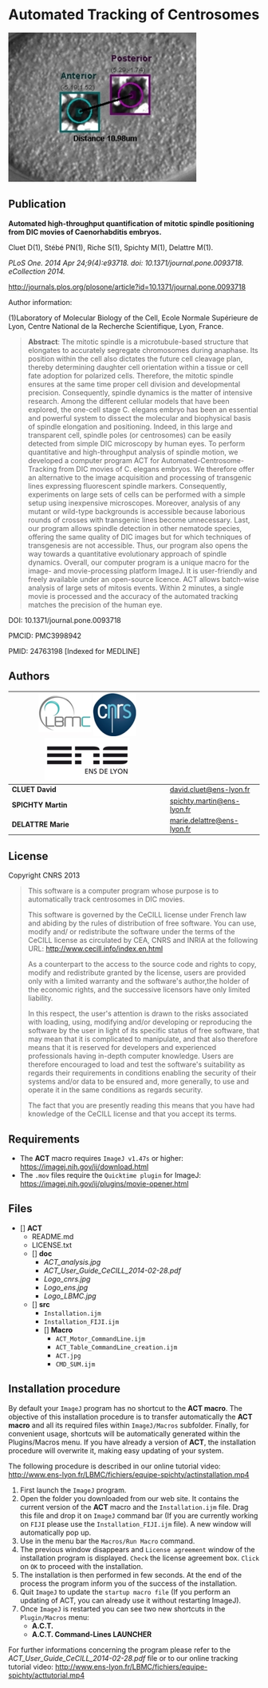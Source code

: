 Automated Tracking of Centrosomes
===

![Example](doc/ACT_analysis.jpg)

Publication
--


**Automated high-throughput quantification of mitotic spindle positioning from DIC
movies of Caenorhabditis embryos.**

Cluet D(1), Stébé PN(1), Riche S(1), Spichty M(1), Delattre M(1).


*PLoS One. 2014 Apr 24;9(4):e93718. doi: 10.1371/journal.pone.0093718. eCollection 2014.*

http://journals.plos.org/plosone/article?id=10.1371/journal.pone.0093718

Author information:

(1)Laboratory of Molecular Biology of the Cell, Ecole Normale Supérieure de Lyon,
Centre National de la Recherche Scientifique, Lyon, France.

>**Abstract**: The mitotic spindle is a microtubule-based structure that elongates to accurately
segregate chromosomes during anaphase. Its position within the cell also dictates
the future cell cleavage plan, thereby determining daughter cell orientation
within a tissue or cell fate adoption for polarized cells. Therefore, the mitotic
spindle ensures at the same time proper cell division and developmental
precision. Consequently, spindle dynamics is the matter of intensive research.
Among the different cellular models that have been explored, the one-cell stage
C. elegans embryo has been an essential and powerful system to dissect the
molecular and biophysical basis of spindle elongation and positioning. Indeed, in
this large and transparent cell, spindle poles (or centrosomes) can be easily
detected from simple DIC microscopy by human eyes. To perform quantitative and
high-throughput analysis of spindle motion, we developed a computer program ACT
for Automated-Centrosome-Tracking from DIC movies of C. elegans embryos. We
therefore offer an alternative to the image acquisition and processing of
transgenic lines expressing fluorescent spindle markers. Consequently,
experiments on large sets of cells can be performed with a simple setup using
inexpensive microscopes. Moreover, analysis of any mutant or wild-type
backgrounds is accessible because laborious rounds of crosses with transgenic
lines become unnecessary. Last, our program allows spindle detection in other
nematode species, offering the same quality of DIC images but for which
techniques of transgenesis are not accessible. Thus, our program also opens the
way towards a quantitative evolutionary approach of spindle dynamics. Overall,
our computer program is a unique macro for the image- and movie-processing
platform ImageJ. It is user-friendly and freely available under an open-source
licence. ACT allows batch-wise analysis of large sets of mitosis events. Within 2
minutes, a single movie is processed and the accuracy of the automated tracking
matches the precision of the human eye.

DOI: 10.1371/journal.pone.0093718

PMCID: PMC3998942

PMID: 24763198  [Indexed for MEDLINE]

Authors
--
| ![LBMC Logo](doc/Logo_LBMC.jpg) ![CNRS Logo](doc/Logo_cnrs.jpg) ![ENS Logo](doc/Logo_ens.jpg) | |
-----------------------------|------------|
**CLUET David**|     david.cluet@ens-lyon.fr
**SPICHTY Martin**|  spichty.martin@ens-lyon.fr
**DELATTRE Marie**|  marie.delattre@ens-lyon.fr

License
--

Copyright CNRS 2013


>This software is a computer program whose purpose is to automatically track
centrosomes in DIC movies.
>
>This software is governed by the CeCILL  license under French law and abiding
by the rules of distribution of free software. You can use, modify and/ or
redistribute the software under the terms of the CeCILL license as circulated
by CEA, CNRS and INRIA at the following URL:
http://www.cecill.info/index.en.html
>
>As a counterpart to the access to the source code and  rights to copy, modify
and redistribute granted by the license, users are provided only with a limited
warranty  and the software's author,the holder of the economic rights, and the
successive licensors have only limited liability.
>
>In this respect, the user's attention is drawn to the risks associated with
loading, using, modifying and/or developing or reproducing the software by the
user in light of its specific status of free software, that may mean  that it
is complicated to manipulate, and that also therefore means  that it is
reserved for developers  and  experienced professionals having in-depth
computer knowledge. Users are therefore encouraged to load and test the
software's suitability as regards their requirements in conditions enabling
the security of their systems and/or data to be ensured and, more generally,
to use and operate it in the same conditions as regards security.
>
>The fact that you are presently reading this means that you have had knowledge
of the CeCILL license and that you accept its terms.

Requirements
--
* The **ACT** macro requires `ImageJ v1.47s` or higher: https://imagej.nih.gov/ij/download.html
* The `.mov` files require the `Quicktime plugin` for ImageJ: https://imagej.nih.gov/ij/plugins/movie-opener.html

Files
--
- [] **ACT**
    - README.md
    - LICENSE.txt
    - [] **doc**
        - *ACT_analysis.jpg*
        - *ACT_User_Guide_CeCILL_2014-02-28.pdf*
        - *Logo_cnrs.jpg*
        - *Logo_ens.jpg*
        - *Logo_LBMC.jpg*
    - [] **src**
        - `Installation.ijm`
        - `Installation_FIJI.ijm`
        - [] **Macro**
            - `ACT_Motor_CommandLine.ijm`
            - `ACT_Table_CommandLine_creation.ijm`
            - `ACT.jpg`
            - `CMD_SUM.ijm`

Installation procedure
--
By default your `ImageJ` program has no shortcut to the **ACT macro**. The objective of this installation procedure is to transfer automatically the **ACT macro** and all its required files within `ImageJ/Macros` subfolder.
 Finally, for convenient usage, shortcuts will be automatically generated within
the Plugins/Macros menu. If you have already a version of **ACT**, the installation procedure will overwrite it, making easy updating of your system.

The following procedure is described in our online tutorial video: http://www.ens-lyon.fr/LBMC/fichiers/equipe-spichty/actinstallation.mp4

1. First launch the `ImageJ` program.
2. Open the folder you downloaded from our web site. It contains the current
version of the **ACT** macro and the `Installation.ijm` file. Drag this file and drop it on `ImageJ` command bar (If you are currently working on `FIJI` please use the `Installation_FIJI.ijm` file). A new window will automatically pop up.
3. Use in the menu bar the `Macros/Run Macro` command.
4. The previous window disappears and `License agreement` window of the installation program is displayed. `Check` the license agreement box. `Click` on `OK` to proceed with the installation.
5. The installation is then performed in few seconds. At the end of the process the program inform you of the success of the installation.
6. Quit `ImageJ` to update the `startup macro file`  (If you perform an updating of ACT, you can already use it without restarting
ImageJ).
7. Once `ImageJ` is restarted you can see two new shortcuts in the `Plugin/Macros`
menu:
    - **A.C.T.**
    - **A.C.T. Command-Lines LAUNCHER**

For further informations concerning the program please refer to the *ACT_User_Guide_CeCILL_2014-02-28.pdf* file or to our online tracking tutorial video:
http://www.ens-lyon.fr/LBMC/fichiers/equipe-spichty/acttutorial.mp4
